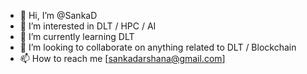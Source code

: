 - 👋 Hi, I’m @SankaD
- 👀 I’m interested in DLT / HPC / AI
- 🌱 I’m currently learning DLT
- 💞️ I’m looking to collaborate on anything related to DLT / Blockchain
- 📫 How to reach me [sankadarshana@gmail.com]

<!---
SankaD/SankaD is a ✨ special ✨ repository because its `README.md` (this file) appears on your GitHub profile.
You can click the Preview link to take a look at your changes.
--->
